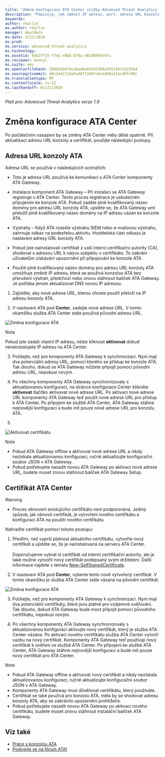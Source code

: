 ```yaml
---
title: "Změna konfigurace ATA Center služby Advanced Threat Analytics | Dokumentace Microsoftu"
description: "Popisuje, jak změnit IP adresu, port, adresu URL konzoly nebo certifikát pro ATA Center."
keywords: 
author: rkarlin
ms.author: rkarlin
manager: mbaldwin
ms.date: 3/21/2018
ms.prod: 
ms.service: advanced-threat-analytics
ms.technology: 
ms.assetid: 93b27f15-f7e5-49bb-870a-d81d09dfe9fc
ms.reviewer: bennyl
ms.suite: ems
ms.openlocfilehash: 294b9204f9ca6a40a835e5360a7011947e3255b4
ms.sourcegitcommit: 49c3e41714a5a46ff2607cbced50a31ec90fc90c
ms.translationtype: MT
ms.contentlocale: cs-CZ
ms.lasthandoff: 03/22/2018
---
```

*Platí pro: Advanced Threat Analytics verze 1.9*



# <a name="modifying-the-ata-center-configuration"></a>Změna konfigurace ATA Center


Po počátečním nasazení by se změny ATA Center měly dělat opatrně. Při aktualizaci adresu URL konzoly a certifikát, použijte následující postupy.

## <a name="the-ata-console-url"></a>Adresa URL konzoly ATA

Adresa URL se používá v následujících scénářích:

-   Toto je adresa URL používá ke komunikaci s ATA Center komponenty ATA Gateway.

- Instalace komponent ATA Gateway – Při instalaci se ATA Gateway registruje v ATA Center. Tento proces registrace je uskutečněn připojením ke konzole ATA. Pokud zadáte plně kvalifikovaný název domény pro adresu URL konzoly ATA, ujistěte se, že ATA Gateway umí přeložit plně kvalifikovaný název domény na IP adresu vázán ke konzole ATA.

-   Výstrahy – Když ATA rozešle výstrahu SIEM nebo e-mailovou výstrahu, zahrnuje odkaz na podezřelou aktivitu. Hostitelská část odkazu je nastavení adresy URL konzoly ATA.

-   Pokud jste nainstalovali certifikát z vaší interní certifikační autority (CA), shodovat s adresou URL k názvu subjektu v certifikátu. To zabrání uživatelům získávání upozornění při připojování ke konzole ATA.

-   Použití plně kvalifikovaný název domény pro adresu URL konzoly ATA umožňuje změnit IP adresu, která se používá konzolou ATA bez přerušení výstrah, předchozí nebo znovu stáhnout balíček ATA Gateway. Je potřeba jenom aktualizovat DNS novou IP adresou.

1. Zajistěte, aby nové adrese URL, kterou chcete použít přeloží na IP adresu konzoly ATA.

2. V nastavení ATA pod **Center**, zadejte nové adrese URL. V tomto okamžiku služba ATA Center stále používá původní adresu URL. 

 ![Změna konfigurace ATA](media/change-center-config.png)

  > [!NOTE]
  > Pokud jste zadali vlastní IP adresu, nelze kliknout **aktivovat** dokud nenainstalujete IP adresu na ATA Center.
    
3. Počkejte, než pro komponenty ATA Gateway k synchronizaci. Nyní mají dva potenciální adresy URL, pomocí kterého se přístup ke konzole ATA. Tak dlouho, dokud se ATA Gateway můžete připojit pomocí původní adresu URL, nepokusí novým.

4. Po všechny komponenty ATA Gateway synchronizovaly s aktualizovanou konfigurací, na stránce konfigurace Center klikněte **aktivovat** tlačítko aktivovat nové adrese URL. Po aktivaci nové adrese URL komponenty ATA Gateway teď použít nové adrese URL pro přístup k ATA Center. Po připojení ke službě ATA Center, ATA Gateway stáhne nejnovější konfiguraci a bude mít pouze nové adrese URL pro konzolu ATA. 
5. 
 ![Aktivovat certifikátu](media/center-activation.png)

> [!NOTE]
> -   Pokud ATA Gateway offline a aktivovat nové adrese URL a nikdy nezískala aktualizovanou konfiguraci, ručně aktualizujte konfigurační soubor JSON v ATA Gateway.
> -   Pokud potřebujete nasadit novou ATA Gateway po aktivaci nové adrese URL, budete muset znovu stáhnout balíček ATA Gateway Setup.


## <a name="the-ata-center-certificate"></a>Certifikát ATA Center

> [!WARNING]
> - Proces obnovení existujícího certifikátu není podporována. Jediný způsob, jak obnovit certifikát, je vytvoření nového certifikátu a konfiguraci ATA na použití nového certifikátu.


Nahraďte certifikát pomocí tohoto postupu:

1. Předtím, než vyprší platnost aktuálního certifikátu, vytvořte nový certifikát a ujistěte se, že je nainstalovaná na serveru ATA Center. <br></br>Doporučujeme vybrat si certifikát od interní certifikační autority, ale je také možné vytvořit nový certifikát podepsaný svým držitelem. Další informace najdete v tématu [New-SelfSignedCertificate](https://technet.microsoft.com/itpro/powershell/windows/pkiclient/new-selfsignedcertificate).

2. V nastavení ATA pod **Center**, vyberte tento nově vytvořený certifikát. V tomto okamžiku je služba ATA Center stále vázaná na původní certifikát. 

 ![Změna konfigurace ATA](media/change-center-config.png)

3. Počkejte, než pro komponenty ATA Gateway k synchronizaci. Nyní mají dva potenciální certifikáty, které jsou platné pro vzájemné ověřování. Tak dlouho, dokud ATA Gateway bude moct připojit pomocí původního certifikátu, nepokusí novým.

4. Po všechny komponenty ATA Gateway synchronizovaly s aktualizovanou konfigurací aktivujte nový certifikát, který je služba ATA Center vázána. Po aktivaci nového certifikátu služba ATA Center vytvoří vazbu na nový certifikát. Komponenty ATA Gateway teď používají nový certifikát k ověření ve službě ATA Center. Po připojení ke službě ATA Center, ATA Gateway stáhne nejnovější konfiguraci a bude mít pouze nový certifikát pro ATA Center. 

> [!NOTE]
> -   Pokud ATA Gateway offline a aktivovat nový certifikát a nikdy nezískala aktualizovanou konfiguraci, ručně aktualizujte konfigurační soubor JSON v ATA Gateway.
> -   Komponenty ATA Gateway musí důvěřovat certifikátu, který používáte.
> -   Certifikát se také používá pro konzolu ATA, měla by se shodovat adresu konzoly ATA, aby se zabránilo upozornění prohlížeče.
> -   Pokud potřebujete nasadit novou ATA Gateway po aktivaci nového certifikátu, budete muset znovu stáhnout instalační balíček ATA Gateway.



 
## <a name="see-also"></a>Viz také
- [Práce s konzolou ATA](working-with-ata-console.md)
- [Podívejte se na fórum ATA!](https://aka.ms/ata-forum)

